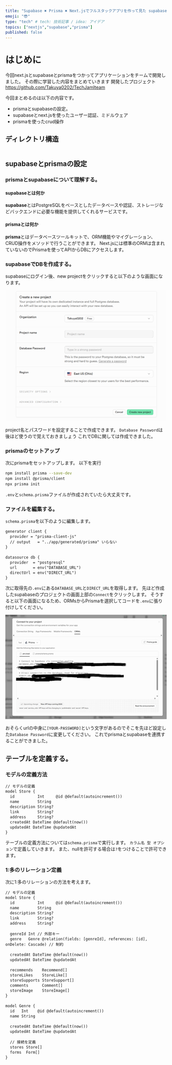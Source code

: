 ```yaml
---
title: "Supabase ✖️ Prisma ✖️ Next.jsでフルスタックアプリを作って見た supabaseとprismaの連携編"
emoji: "😎"
type: "tech" # tech: 技術記事 / idea: アイデア
topics: ["nextjs","supabase","prisma"]
published: false
---
```

# はじめに
今回next.jsとsupabaseとprismaをつかってアプリケーションをチームで開発しました。
その際に学習した内容をまとめていきます
開発したプロジェクト
https://github.com/Takuya0202/TechJamIteam

今回まとめるのは以下の内容です。
- prismaとsupabaseの設定。
- supabaseとnext.jsを使ったユーザー認証、ミドルウェア
- prismaを使ったcrud操作

## ディレクトリ構造
```bash
```

## supabaseとprismaの設定
### prismaとsupabaseについて理解する。
#### supabaseとは何か
**supabase**とはPostgreSQLをベースとしたデータベースや認証、ストレージなどバックエンドに必要な機能を提供してくれるサービスです。

#### prismaとは何か
**prisma**とはデータベースツールキットで、ORM機能やマイグレーション、CRUD操作をメソッドで行うことができます。
Next.jsには標準のORMは含まれていないのでPrismaを使ってAPIからDBにアクセスします。

### supabaseでDBを作成する。
supabaseにログイン後、new projectをクリックすると以下のような画面になります。

![](/images/supabase_project.png)

project名とパスワードを設定することで作成できます。
`Database Password`は後ほど使うので覚えておきましょう
これでDBに関しては作成できました。

### prismaのセットアップ
次にprismaをセットアップします。
以下を実行
```bash
npm install prisma --save-dev
npm install @prisma/client
npx prisma init
```
`.env`と`schema.prisma`ファイルが作成されていたら大丈夫です。

### ファイルを編集する。
`schema.prisma`を以下のように編集します。
```prisma:schema.prisma
generator client {
  provider = "prisma-client-js"
  // output   = "../app/generated/prisma" いらない
}

datasource db {
  provider  = "postgresql"
  url       = env("DATABASE_URL")
  directUrl = env("DIRECT_URL")
}
```

次に取得先の`.env`にある`DATABASE_URL`と`DIRECT_URL`を取得します。
先ほど作成したsupabaseのプロジェクトの画面上部の`Connect`をクリックします。
そうすると以下の画面になるため、ORMsからPrismaを選択してコードを`.env`に張り付けしてください。

![](/images/supabase_connection.png)

おそらくurlの中身に`[YOUR-PASSWORD]`という文字があるのでそこを先ほど設定した`Database Password`に変更してください。
これでprismaとsupabaseを連携することができました。

## テーブルを定義する。
### モデルの定義方法
```prisma:prisma/schema.prisma
// モデルの定義
model Store {
  id          Int     @id @default(autoincrement())
  name        String
  description String?
  link        String?
  address     String?
  createdAt DateTime @default(now())
  updatedAt DateTime @updatedAt
}
```
テーブルの定義方法については`schema.prisma`で実行します。
`カラム名 型 オプション`で定義していきます。
また、nullを許可する場合は`?`をつけることで許可できます。

### 1:多のリレーション定義
次に1:多のリレーションの方法を考えます。
```prisma:prisma/schema.prisma
// モデルの定義
model Store {
  id          Int     @id @default(autoincrement())
  name        String
  description String?
  link        String?
  address     String?

  genreId Int // 外部キー
  genre   Genre @relation(fields: [genreId], references: [id], onDelete: Cascade) // 制約

  createdAt DateTime @default(now())
  updatedAt DateTime @updatedAt

  recommends    Recommend[]
  storeLikes    StoreLike[]
  storeSupports StoreSupport[]
  comments      Comment[]
  storeImage    StoreImage[]
}

model Genre {
  id   Int    @id @default(autoincrement())
  name String

  createdAt DateTime @default(now())
  updatedAt DateTime @updatedAt

  // 接続を定義
  stores Store[]
  forms  Form[]
}
```

